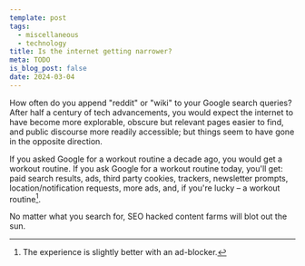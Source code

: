```yaml
---
template: post
tags:
  - miscellaneous
  - technology
title: Is the internet getting narrower?
meta: TODO
is_blog_post: false
date: 2024-03-04
---
```


How often do you append "reddit" or "wiki" to your Google search queries? <br>
After half a century of tech advancements, you would expect the internet to have become more explorable, obscure but relevant pages easier to find, and
public discourse more readily accessible;
but things seem to have gone in the opposite direction.

If you asked Google for a workout routine a decade ago, you would get a workout routine.
If you ask Google for a workout routine today, you'll get: paid search results, ads, third party cookies, trackers, newsletter prompts, location/notification requests, more ads, and, if you're lucky – a workout routine[^1].

No matter what you search for, SEO hacked content farms will blot out the sun.

[^1]: The experience is slightly better with an ad-blocker.

